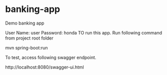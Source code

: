 # banking-app
Demo banking app


User Name: user
Password: honda
TO run this app.
Run following command from project root folder

mvn spring-boot:run

To test, access following swagger endpoint.

http://localhost:8080/swagger-ui.html